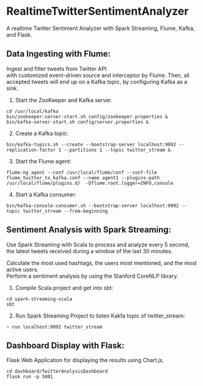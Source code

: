 # RealtimeTwitterSentimentAnalyzer 

A realtime Twitter Sentiment Analyzer with Spark Streaming, Flume, Kafka, and Flask. 

## Data Ingesting with Flume:  

Ingest and filter tweets from Twitter API  
with customized event-driven source and interceptor by Flume. 
Then, all accepted tweets will end up on a Kafka topic, by configuring Kafka as a sink. 


1. Start the ZooKeeper and Kafka server.   
``` 
cd /usr/local/kafka 
bin/zookeeper-server-start.sh config/zookeeper.properties & 
bin/kafka-server-start.sh config/server.properties & 
``` 

2. Create a Kafka topic: 
``` 
bin/kafka-topics.sh --create --bootstrap-server localhost:9092 --replication-factor 1 --partitions 1 --topic twitter_stream & 
``` 

3. Start the Flume agent: 
```shell script 
flume-ng agent --conf /usr/local/flume/conf --conf-file flume_twitter_to_kafka.conf --name agent1 --plugins-path /usr/local/flume/plugins.d/  -Dflume.root.logger=INFO,console 
``` 

4. Start a Kafka consumer: 
```shell script 
bin/kafka-console-consumer.sh --bootstrap-server localhost:9092 --topic twitter_stream --from-beginning 
``` 


## Sentiment Analysis with Spark Streaming:  

Use Spark Streaming with Scala to process and analyze every 5 second,  
the latest tweets received during a window of the last 30 minutes.  

Calculate the most used hashtags, the users most mentioned, and the most active users.  
Perform a sentiment analysis by using the Stanford CoreNLP library. 

1. Compile Scala project and get into sbt: 
```shell script 
cd spark-streaming-scala 
sbt 
``` 

2. Run Spark Streaming Project to listen Kakfa topic of twitter_stream: 
```shell script 
~ run localhost:9092 twitter_stream
``` 

## Dashboard Display with Flask:  

Flask Web Application for displaying the results using Chart.js. 

```shell script 
cd dashboard/TwitterAnalysisDashboard 
flask run -p 5001 
``` 

